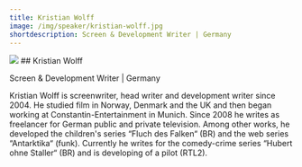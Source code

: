 ```yaml
---
title: Kristian Wolff
image: /img/speaker/kristian-wolff.jpg
shortdescription: Screen & Development Writer | Germany
---
```

<img src="/img/speaker/kristian-wolff.jpg">
## Kristian Wolff 

Screen & Development Writer | Germany

Kristian Wolff is screenwriter, head writer and development writer since 2004. He studied film in Norway, Denmark and the UK and then began working at Constantin-Entertainment in Munich. Since 2008 he writes as freelancer for German public and private television. Among other works, he developed the children's series “Fluch des Falken“ (BR) and the web series “Antarktika“ (funk). Currently he writes for the comedy-crime series “Hubert ohne Staller“ (BR) and is developing of a pilot (RTL2).